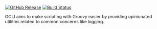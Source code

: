 [![GitHub Release](https://img.shields.io/github/release/marcwrobel/gcli.svg)](https://github.com/marcwrobel/gcli/releases) 
[![Build Status](https://travis-ci.org/marcwrobel/gcli.svg?branch=master)](https://travis-ci.org/marcwrobel/gcli)

GCLI aims to make scripting with Groovy easier by providing opinionated utilities related to common
concerns like logging.
